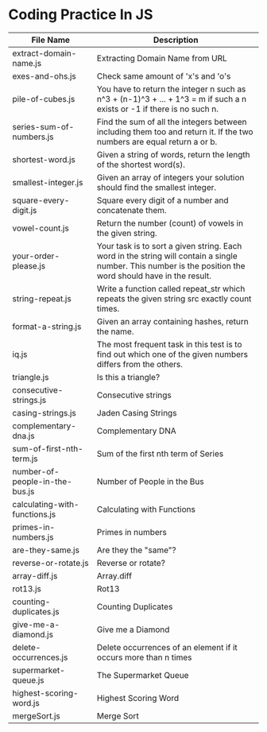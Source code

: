 # Coding Practice In JS

| File Name                | Description                                 |
| ------------------------ | ------------------------------------------- |
| extract-domain-name.js   | Extracting Domain Name from URL |
| exes-and-ohs.js | Check same amount of 'x's and 'o's |
| pile-of-cubes.js | You have to return the integer n such as n^3 + (n-1)^3 + ... + 1^3 = m if such a n exists or -1 if there is no such n. |
| series-sum-of-numbers.js | Find the sum of all the integers between including them too and return it. If the two numbers are equal return a or b. |
| shortest-word.js | Given a string of words, return the length of the shortest word(s). |
| smallest-integer.js | Given an array of integers your solution should find the smallest integer. |
| square-every-digit.js | Square every digit of a number and concatenate them. |
| vowel-count.js | Return the number (count) of vowels in the given string. |
| your-order-please.js | Your task is to sort a given string. Each word in the string will contain a single number. This number is the position the word should have in the result. |
| string-repeat.js | Write a function called repeat_str which repeats the given string src exactly count times. |
| format-a-string.js | Given an array containing hashes, return the name. |
| iq.js | The most frequent task in this test is to find out which one of the given numbers differs from the others. |
| triangle.js | Is this a triangle? |
| consecutive-strings.js | Consecutive strings |
| casing-strings.js | Jaden Casing Strings |
| complementary-dna.js | Complementary DNA |
| sum-of-first-nth-term.js | Sum of the first nth term of Series |
| number-of-people-in-the-bus.js | Number of People in the Bus |
| calculating-with-functions.js | Calculating with Functions |
| primes-in-numbers.js | Primes in numbers |
| are-they-same.js | Are they the "same"? |
| reverse-or-rotate.js | Reverse or rotate? |
| array-diff.js | Array.diff |
| rot13.js | Rot13 |
| counting-duplicates.js | Counting Duplicates |
| give-me-a-diamond.js | Give me a Diamond |
| delete-occurrences.js | Delete occurrences of an element if it occurs more than n times |
| supermarket-queue.js | The Supermarket Queue |
| highest-scoring-word.js | Highest Scoring Word |
| mergeSort.js | Merge Sort |
